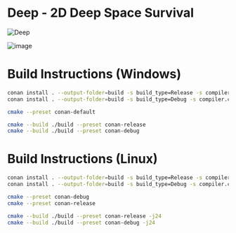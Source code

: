 # Deep - 2D Deep Space Survival

![Deep](https://github.com/pjwoodard/deep/actions/workflows/ci.yml/badge.svg)

![image](https://github.com/user-attachments/assets/c364e2c8-bfce-4592-98cc-2f9859b7fee7)

# Build Instructions (Windows)
```bash
conan install . --output-folder=build -s build_type=Release -s compiler.cppstd="20" --build=missing
conan install . --output-folder=build -s build_type=Debug -s compiler.cppstd="20" --build=missing

cmake --preset conan-default

cmake --build ./build --preset conan-release
cmake --build ./build --preset conan-debug
```
# Build Instructions (Linux)
```bash
conan install . --output-folder=build -s build_type=Release -s compiler.cppstd="20" --build=missing
conan install . --output-folder=build -s build_type=Debug -s compiler.cppstd="20" --build=missing

cmake --preset conan-debug
cmake --preset conan-release

cmake --build ./build --preset conan-release -j24
cmake --build ./build --preset conan-debug -j24
```

